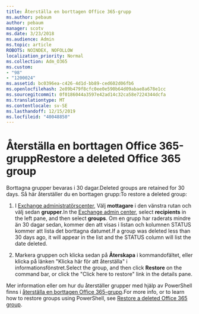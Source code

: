 ```yaml
---
title: Återställa en borttagen Office 365-grupp
ms.author: pebaum
author: pebaum
manager: scotv
ms.date: 3/23/2018
ms.audience: Admin
ms.topic: article
ROBOTS: NOINDEX, NOFOLLOW
localization_priority: Normal
ms.collection: Adm_O365
ms.custom:
- "98"
- "1200024"
ms.assetid: bc0396ea-c426-4d1d-bb89-ced602d06fb6
ms.openlocfilehash: 2e89b479f8cfc0ee0e590b64d09abae8a678e1cc
ms.sourcegitcommit: 0f0186044a3597e42ad14c32ca58e7224344dcfa
ms.translationtype: MT
ms.contentlocale: sv-SE
ms.lasthandoff: 12/15/2019
ms.locfileid: "40048850"
---
```

# <a name="restore-a-deleted-office-365-group"></a><span data-ttu-id="c603e-102">Återställa en borttagen Office 365-grupp</span><span class="sxs-lookup"><span data-stu-id="c603e-102">Restore a deleted Office 365 group</span></span>

<span data-ttu-id="c603e-103">Borttagna grupper bevaras i 30 dagar.</span><span class="sxs-lookup"><span data-stu-id="c603e-103">Deleted groups are retained for 30 days.</span></span> <span data-ttu-id="c603e-104">Så här återställer du en borttagen grupp:</span><span class="sxs-lookup"><span data-stu-id="c603e-104">To restore a deleted group:</span></span>
  
1. <span data-ttu-id="c603e-105">I [Exchange administratörscenter](https://outlook.office365.com/ecp/), Välj **mottagare** i den vänstra rutan och välj sedan **grupper**.</span><span class="sxs-lookup"><span data-stu-id="c603e-105">In the [Exchange admin center](https://outlook.office365.com/ecp/), select **recipients** in the left pane, and then select **groups**.</span></span> <span data-ttu-id="c603e-106">Om en grupp har raderats mindre än 30 dagar sedan, kommer den att visas i listan och kolumnen STATUS kommer att lista det borttagna datumet.</span><span class="sxs-lookup"><span data-stu-id="c603e-106">If a group was deleted less than 30 days ago, it will appear in the list and the STATUS column will list the date deleted.</span></span>

2. <span data-ttu-id="c603e-107">Markera gruppen och klicka sedan på **Återskapa** i kommandofältet, eller klicka på länken "Klicka här för att återställa" i informationsfönstret.</span><span class="sxs-lookup"><span data-stu-id="c603e-107">Select the group, and then click **Restore** on the command bar, or click the "Click here to restore" link in the details pane.</span></span>

<span data-ttu-id="c603e-108">Mer information eller om hur du återställer grupper med hjälp av PowerShell finns i [återställa en borttagen Office 365-grupp](https://go.microsoft.com/fwlink/?linkid=867802).</span><span class="sxs-lookup"><span data-stu-id="c603e-108">For more info, or to learn how to restore groups using PowerShell, see [Restore a deleted Office 365 group](https://go.microsoft.com/fwlink/?linkid=867802).</span></span>
  